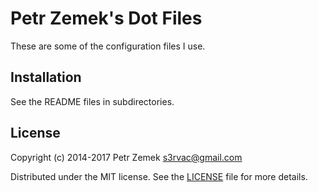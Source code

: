 Petr Zemek's Dot Files
======================

These are some of the configuration files I use.

Installation
------------

See the README files in subdirectories.

License
-------

Copyright (c) 2014-2017 Petr Zemek <s3rvac@gmail.com>

Distributed under the MIT license. See the [LICENSE](LICENSE) file for more
details.
